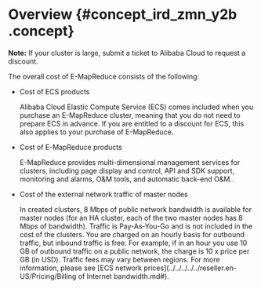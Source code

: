 # Overview {#concept_ird_zmn_y2b .concept}

**Note:** If your cluster is large, submit a ticket to Alibaba Cloud to request a discount.

The overall cost of E-MapReduce consists of the following:

-   Cost of ECS products

    Alibaba Cloud Elastic Compute Service \(ECS\) comes included when you purchase an E-MapReduce cluster, meaning that you do not need to prepare ECS in advance. If you are entitled to a discount for ECS, this also applies to your purchase of E-MapReduce.

-   Cost of E-MapReduce products

    E-MapReduce provides multi-dimensional management services for clusters, including page display and control, API and SDK support, monitoring and alarms, O&M tools, and automatic back-end O&M..

-   Cost of the external network traffic of master nodes

    In created clusters, 8 Mbps of public network bandwidth is available for master nodes \(for an HA cluster, each of the two master nodes has 8 Mbps of bandwidth\). Traffic is Pay-As-You-Go and is not included in the cost of the clusters. You are charged on an hourly basis for outbound traffic, but inbound traffic is free. For example, if in an hour you use 10 GB of outbound traffic on a public network, the charge is 10 x price per GB \(in USD\). Traffic fees may vary between regions. For more information, please see [ECS network prices](../../../../../reseller.en-US/Pricing/Billing of Internet bandwidth.md#).


